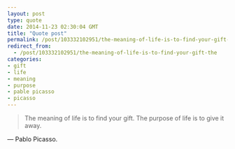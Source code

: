 ```yaml
---
layout: post
type: quote
date: 2014-11-23 02:30:04 GMT
title: "Quote post"
permalink: /post/103332102951/the-meaning-of-life-is-to-find-your-gift-the
redirect_from: 
  - /post/103332102951/the-meaning-of-life-is-to-find-your-gift-the
categories:
- gift
- life
- meaning
- purpose
- pable picasso
- picasso
---
```

<blockquote>The meaning of life is to find your gift. The purpose of life is to give it away.</blockquote>

 — Pablo Picasso.